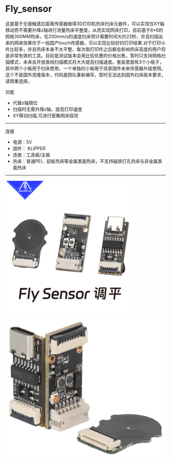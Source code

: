 # Fly_sensor

这是基于无接触感应距离传感器做得3D打印机热床扫床元器件，可以实现仅XY轴移动而不需要升降z轴进行测量热床平整度，从而实现网床打印，目前基于6*6的网格300MM热床，在200mm/s的速度扫床预计需要时间大约22秒，并且扫描出来的网床效果优于一般国产touch传感器，可以实现比较好的打印结果.对于打印小件比较多，并且热床本身不太平整，每次取打印件之后都会影响热床高度的用户将是非常有效的工具。目前是测试版本会用比较优惠的价格出售，暂时只支持网格扫描模式，未来会开放直线扫描模式将大大提高扫描速度。套装里面有3个小板子，其中两个小板用于扫床使用，一个单独的小板用于烧录固件未来传感器升级使用。这个不是国外克隆版本，代码是团队重新编写，暂时无法达到国外扫床版本要求，请慎重选择。

功能

* 代替z轴限位
* 扫描时无需升降z轴，提高打印速度
* XY移动扫描,可进行密集网床探测

----

连接

* 电源：5V
* 固件： KLIPPER
* 连接：工具板/主板
* 热床：普通PEI，铝板热床等金属表面热床，不支持磁铁打孔热床与非金属表面热床

----

![fly_sensor](../../images/boards/fly_sensor/sensor.png)

![fly_sensor](../../images/boards/fly_sensor/sensor1.png)
